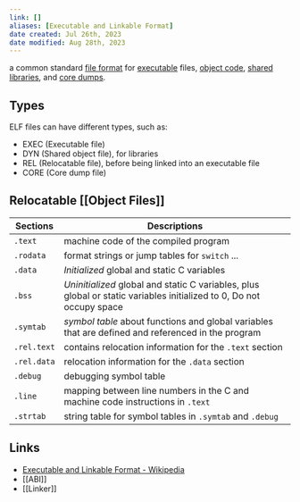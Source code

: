 ```yaml
---
link: []
aliases: [Executable and Linkable Format]
date created: Jul 26th, 2023
date modified: Aug 28th, 2023
---
```

a common standard [file format](https://en.wikipedia.org/wiki/File_format "File format") for [executable](https://en.wikipedia.org/wiki/Executable "Executable") files, [object code](https://en.wikipedia.org/wiki/Object_code "Object code"), [shared libraries](https://en.wikipedia.org/wiki/Library_(computing) "Library (computing)"), and [core dumps](https://en.wikipedia.org/wiki/Core_dump "Core dump").

## Types
ELF files can have different types, such as:

- EXEC (Executable file)
- DYN (Shared object file), for libraries
- REL (Relocatable file), before being linked into an executable file
- CORE (Core dump file)

## Relocatable [[Object Files]]
| Sections    | Descriptions                                                                                                         |
| ----------- | -------------------------------------------------------------------------------------------------------------------- |
| `.text`     | machine code of the compiled program                                                                                 |
| `.rodata`   | format strings or jump tables for `switch` ...                                                                       |
| `.data`     | *Initialized* global and static C variables                                                                          |
| `.bss`      | *Uninitialized* global and static C variables, plus global or static variables initialized to 0, Do not occupy space |
| `.symtab`   | *symbol table* about functions and global variables that are defined and referenced in the program                   |
| `.rel.text` | contains relocation information for the `.text` section                                                              |
| `.rel.data` | relocation information for the `.data` section                                                                       |
| `.debug`    | debugging symbol table                                                                                               |
| `.line`     | mapping between line numbers in the C and machine code instructions in `.text`                                       |
| `.strtab`   | string table for symbol tables in `.symtab` and `.debug`                                                                                                                     |


## Links
- [Executable and Linkable Format - Wikipedia](https://en.wikipedia.org/wiki/Executable_and_Linkable_Format)
- [[ABI]]
- [[Linker]]